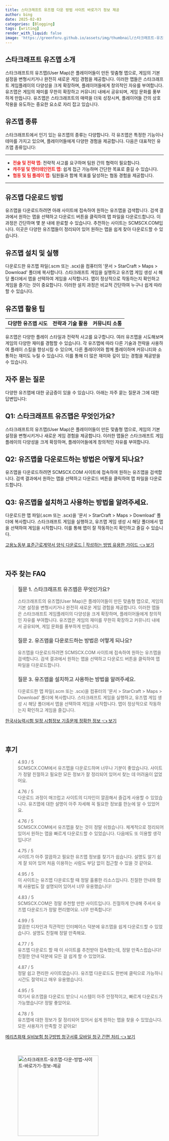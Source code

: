 ```yaml
---
title: 스타크래프트 유즈맵 다운 방법 사이트 바로가기 정보 제공
author: bing
date: 2025-02-03
categories: [Blogging]
tags: [writing]
render_with_liquid: false
image: 'https://greenforu.github.io/assets/img/thumbnail/스타크래프트-유즈맵-다운-방법-사이트-바로가기-정보-제공.webp'
---
```



<h2 id='스타크래프트 유즈맵 소개'>스타크래프트 유즈맵 소개</h2>

<p>스타크래프트의 유즈맵(User Map)은 플레이어들이 만든 맞춤형 맵으로, 게임의 기본 설정을 변형시키거나 완전히 새로운 게임 경험을 제공합니다. 이러한 맵들은 스타크래프트 게임플레이의 다양성을 크게 확장하며, 플레이어들에게 창의적인 자유를 부여합니다. 유즈맵은 게임의 재미를 무한히 확장하고 커뮤니티 내에서 공유되며, 게임 문화를 풍부하게 만듭니다. 유즈맵은 스타크래프트의 매력을 더욱 성장시켜, 플레이어들 간의 상호작용을 유도하는 중요한 요소로 자리 잡고 있습니다.</p>

<h2 id='유즈맵 종류'>유즈맵 종류</h2>

<p>스타크래프트에서 인기 있는 유즈맵의 종류는 다양합니다. 각 유즈맵은 특정한 기능이나 테마를 가지고 있으며, 플레이어들에게 다양한 경험을 제공합니다. 다음은 대표적인 유즈맵 종류입니다:</p>

<hr />

<ul>
    <li><b><span style="color: #ee2323;">전술 및 전략 맵:</span></b> 전략적 사고를 요구하며 팀원 간의 협력이 필요합니다.</li>
    <li><b><span style="color: #ee2323;">캐주얼 및 엔터테인먼트 맵:</span></b> 쉽게 접근 가능하며 간단한 목표로 즐길 수 있습니다.</li>
    <li><b><span style="color: #ee2323;">협동 및 팀 플레이 맵:</span></b> 팀원들과 함께 목표를 달성하는 협동 경험을 제공합니다.</li>
</ul>

<hr />

<h2 id='유즈맵 다운로드 방법'>유즈맵 다운로드 방법</h2>

<p>유즈맵을 다운로드하려면 아래 사이트에 접속하여 원하는 유즈맵을 검색합니다. 검색 결과에서 원하는 맵을 선택하고 다운로드 버튼을 클릭하여 맵 파일을 다운로드합니다. 이 과정은 간단하며 몇 분 내에 완료할 수 있습니다. 추천하는 사이트는 SCMSCX.COM입니다. 이곳은 다양한 유즈맵들이 정리되어 있어 원하는 맵을 쉽게 찾아 다운로드할 수 있습니다.</p>

<h2 id='유즈맵 설치 및 실행'>유즈맵 설치 및 실행</h2>

<p>다운로드한 유즈맵 파일(.scm 또는 .scx)을 컴퓨터의 '문서 > StarCraft > Maps > Download' 폴더에 복사합니다. 스타크래프트 게임을 실행하고 유즈맵 게임 생성 시 해당 폴더에서 맵을 선택하여 게임을 시작합니다. 맵이 정상적으로 작동하는지 확인하고 게임을 즐기는 것이 중요합니다. 이러한 설치 과정은 비교적 간단하여 누구나 쉽게 따라 할 수 있습니다.</p>

<h2 id='유즈맵 활용 팁'>유즈맵 활용 팁</h2>

<table>
    <tr>
        <td style="text-align: center; height: 17px;"><b>다양한 유즈맵 시도</b></td>
        <td style="text-align: center; height: 17px;"><b>전략과 기술 활용</b></td>
        <td style="text-align: center; height: 17px;"><b>커뮤니티 소통</b></td>
    </tr>
</table>

<p>유즈맵은 다양한 플레이 스타일과 전략적 사고를 요구합니다. 여러 유즈맵을 시도해보며 게임의 다양한 재미를 경험할 수 있습니다. 각 유즈맵에 따라 다른 기술과 전략을 사용하여 플레이 스킬을 향상시킬 수 있으며, 다른 플레이어와 함께 플레이하며 커뮤니티와 소통하는 재미도 누릴 수 있습니다. 이를 통해 더 많은 재미와 깊이 있는 경험을 제공받을 수 있습니다.</p>

<h2 id='자주 묻는 질문'>자주 묻는 질문</h2>

<p>다양한 유즈맵에 대한 궁금증이 있을 수 있습니다. 아래는 자주 묻는 질문과 그에 대한 답변입니다:</p>

<h2 id='Q1'>Q1: 스타크래프트 유즈맵은 무엇인가요?</h2>

<p>스타크래프트의 유즈맵(User Map)은 플레이어들이 만든 맞춤형 맵으로, 게임의 기본 설정을 변형시키거나 새로운 게임 경험을 제공합니다. 이러한 맵들은 스타크래프트 게임플레이의 다양성을 크게 확장하며, 플레이어들에게 창의적인 자유를 부여합니다.</p>

<h2 id='Q2'>Q2: 유즈맵을 다운로드하는 방법은 어떻게 되나요?</h2>

<p>유즈맵을 다운로드하려면 SCMSCX.COM 사이트에 접속하여 원하는 유즈맵을 검색합니다. 검색 결과에서 원하는 맵을 선택하고 다운로드 버튼을 클릭하여 맵 파일을 다운로드합니다.</p>

<h2 id='Q3'>Q3: 유즈맵을 설치하고 사용하는 방법을 알려주세요.</h2>

<p>다운로드한 맵 파일(.scm 또는 .scx)을 '문서 > StarCraft > Maps > Download' 폴더에 복사합니다. 스타크래프트 게임을 실행하고, 유즈맵 게임 생성 시 해당 폴더에서 맵을 선택하여 게임을 시작합니다. 이를 통해 맵이 잘 작동하는지 확인하고 즐길 수 있습니다.</p>


<p><a class="click-button" title="고용노동부 표준근로계약서 양식 다운로드 | 작성하는 방법 유용한 가이드" href="https://greenforu.github.io/posts/%EA%B3%A0%EC%9A%A9%EB%85%B8%EB%8F%99%EB%B6%80-%ED%91%9C%EC%A4%80%EA%B7%BC%EB%A1%9C%EA%B3%84%EC%95%BD%EC%84%9C-%EC%96%91%EC%8B%9D-%EB%8B%A4%EC%9A%B4%EB%A1%9C%EB%93%9C-%EC%9E%91%EC%84%B1%ED%95%98%EB%8A%94-%EB%B0%A9%EB%B2%95-%EC%9C%A0%EC%9A%A9%ED%95%9C-%EA%B0%80%EC%9D%B4%EB%93%9C/" rel="dofollow">고용노동부 표준근로계약서 양식 다운로드 | 작성하는 방법 유용한 가이드 👈 보기</a></p><br>
<h2 id='자주_찾는_FAQ'>자주 찾는 FAQ</h2>
<div itemscope="" itemtype="https://schema.org/FAQPage"> 
<blockquote> 
<div itemscope="" itemprop="mainEntity" itemtype="https://schema.org/Question"> 
<h3 itemprop="name">질문 1. 스타크래프트 유즈맵은 무엇인가요?</h3> 
<div itemscope="" itemprop="acceptedAnswer" itemtype="https://schema.org/Answer"> 
<span itemprop="text"> 
<p>스타크래프트의 유즈맵(User Map)은 플레이어들이 만든 맞춤형 맵으로, 게임의 기본 설정을 변형시키거나 완전히 새로운 게임 경험을 제공합니다. 이러한 맵들은 스타크래프트 게임플레이의 다양성을 크게 확장하며, 플레이어들에게 창의적인 자유를 부여합니다. 유즈맵은 게임의 재미를 무한히 확장하고 커뮤니티 내에서 공유되며, 게임 문화를 풍부하게 만듭니다.</p> 
</span> 
</div> 
</div> 

<div itemscope="" itemprop="mainEntity" itemtype="https://schema.org/Question"> 
<h3 itemprop="name">질문 2. 유즈맵을 다운로드하는 방법은 어떻게 되나요?</h3> 
<div itemscope="" itemprop="acceptedAnswer" itemtype="https://schema.org/Answer"> 
<span itemprop="text"> 
<p>유즈맵을 다운로드하려면 SCMSCX.COM 사이트에 접속하여 원하는 유즈맵을 검색합니다. 검색 결과에서 원하는 맵을 선택하고 다운로드 버튼을 클릭하여 맵 파일을 다운로드합니다.</p> 
</span> 
</div> 
</div> 

<div itemscope="" itemprop="mainEntity" itemtype="https://schema.org/Question"> 
<h3 itemprop="name">질문 3. 유즈맵을 설치하고 사용하는 방법을 알려주세요.</h3> 
<div itemscope="" itemprop="acceptedAnswer" itemtype="https://schema.org/Answer"> 
<span itemprop="text"> 
<p>다운로드한 맵 파일(.scm 또는 .scx)을 컴퓨터의 '문서 > StarCraft > Maps > Download' 폴더에 복사합니다. 스타크래프트 게임을 실행하고, 유즈맵 게임 생성 시 해당 폴더에서 맵을 선택하여 게임을 시작합니다. 맵이 정상적으로 작동하는지 확인하고 게임을 즐깁니다.</p> 
</span> 
</div> 
</div> 
</blockquote> 
</div>
<p><a class="click-button" title="한국사능력시험 일정 시험정보 기출문제 정확한 정보" href="https://greenforu.github.io/posts/%ED%95%9C%EA%B5%AD%EC%82%AC%EB%8A%A5%EB%A0%A5%EC%8B%9C%ED%97%98-%EC%9D%BC%EC%A0%95-%EC%8B%9C%ED%97%98%EC%A0%95%EB%B3%B4-%EA%B8%B0%EC%B6%9C%EB%AC%B8%EC%A0%9C-%EC%A0%95%ED%99%95%ED%95%9C-%EC%A0%95%EB%B3%B4/" rel="dofollow">한국사능력시험 일정 시험정보 기출문제 정확한 정보 👈 보기</a></p><br>
<h2 id='후기'>후기</h2>
<div itemscope itemtype="https://schema.org/Product">
  <blockquote>
  <div itemprop="review" itemscope itemtype="https://schema.org/Review">
      <div itemprop="reviewRating" itemscope itemtype="https://schema.org/Rating"> <span itemprop="ratingValue">4.93</span> / <span itemprop="bestRating">5</span> </div>
      <span itemprop="reviewBody">SCMSCX.COM에서 유즈맵을 다운로드하며 너무나 기분이 좋았습니다. 사이트가 정말 친절하고 필요한 모든 정보가 잘 정리되어 있어서 찾는 데 어려움이 없었어요. </span>
  </div>
  <br>
  <div itemprop="review" itemscope itemtype="https://schema.org/Review">
      <div itemprop="reviewRating" itemscope itemtype="https://schema.org/Rating"> <span itemprop="ratingValue">4.76</span> / <span itemprop="bestRating">5</span> </div>
      <span itemprop="reviewBody">다운로드 과정이 매끄럽고 사이트의 디자인이 깔끔해서 즐겁게 사용할 수 있었습니다. 유즈맵에 대한 설명이 아주 자세해 꼭 필요한 정보를 한눈에 알 수 있었어요.</span>
  </div>
  <br>
  <div itemprop="review" itemscope itemtype="https://schema.org/Review">
      <div itemprop="reviewRating" itemscope itemtype="https://schema.org/Rating"> <span itemprop="ratingValue">4.76</span> / <span itemprop="bestRating">5</span> </div>
      <span itemprop="reviewBody">SCMSCX.COM에서 유즈맵을 찾는 것이 정말 쉬웠습니다. 체계적으로 정리되어 있어서 원하는 맵을 빠르게 다운로드할 수 있었습니다. 다음에도 또 이용할 생각입니다!</span>
  </div>
  <br>
  <div itemprop="review" itemscope itemtype="https://schema.org/Review">
      <div itemprop="reviewRating" itemscope itemtype="https://schema.org/Rating"> <span itemprop="ratingValue">4.75</span> / <span itemprop="bestRating">5</span> </div>
      <span itemprop="reviewBody">사이트가 아주 깔끔하고 필요한 유즈맵 정보를 찾기가 쉽습니다. 설명도 알기 쉽게 잘 되어 있어 처음 이용하는 사람도 부담 없이 접근할 수 있을 것 같아요. </span>
  </div>
  <br>
  <div itemprop="review" itemscope itemtype="https://schema.org/Review">
      <div itemprop="reviewRating" itemscope itemtype="https://schema.org/Rating"> <span itemprop="ratingValue">4.95</span> / <span itemprop="bestRating">5</span> </div>
      <span itemprop="reviewBody">이 사이트는 유즈맵 다운로드할 때 정말 훌륭한 리소스입니다. 친절한 안내와 함께 사용법도 잘 설명되어 있어서 너무 유용했습니다!</span>
  </div>
  <br>
  <div itemprop="review" itemscope itemtype="https://schema.org/Review">
      <div itemprop="reviewRating" itemscope itemtype="https://schema.org/Rating"> <span itemprop="ratingValue">4.83</span> / <span itemprop="bestRating">5</span> </div>
      <span itemprop="reviewBody">SCMSCX.COM은 정말 추천할 만한 사이트입니다. 친절하게 안내해 주셔서 유즈맵 다운로드가 정말 편리했어요. 너무 만족합니다!</span>
  </div>
  <br>
  <div itemprop="review" itemscope itemtype="https://schema.org/Review">
      <div itemprop="reviewRating" itemscope itemtype="https://schema.org/Rating"> <span itemprop="ratingValue">4.99</span> / <span itemprop="bestRating">5</span> </div>
      <span itemprop="reviewBody">깔끔한 디자인과 직관적인 인터페이스 덕분에 유즈맵을 쉽게 다운로드할 수 있었습니다. 설명도 친절해 정말 만족해요.</span>
  </div>
  <br>
  <div itemprop="review" itemscope itemtype="https://schema.org/Review">
      <div itemprop="reviewRating" itemscope itemtype="https://schema.org/Rating"> <span itemprop="ratingValue">4.77</span> / <span itemprop="bestRating">5</span> </div>
      <span itemprop="reviewBody">유즈맵 다운로드 할 때 이 사이트를 추천받아 접속했는데, 정말 만족스럽습니다! 친절한 안내 덕분에 모든 걸 쉽게 할 수 있었어요.</span>
  </div>
  <br>
  <div itemprop="review" itemscope itemtype="https://schema.org/Review">
      <div itemprop="reviewRating" itemscope itemtype="https://schema.org/Rating"> <span itemprop="ratingValue">4.87</span> / <span itemprop="bestRating">5</span> </div>
      <span itemprop="reviewBody">정말 쉽고 편리한 사이트였습니다. 유즈맵 다운로드도 한번에 클릭으로 가능하니 시간도 절약되고 매우 유용했습니다.</span>
  </div>
  <br>
  <div itemprop="review" itemscope itemtype="https://schema.org/Review">
      <div itemprop="reviewRating" itemscope itemtype="https://schema.org/Rating"> <span itemprop="ratingValue">4.95</span> / <span itemprop="bestRating">5</span> </div>
      <span itemprop="reviewBody">여기서 유즈맵을 다운로드 받으니 시스템이 아주 안정적이고, 빠르게 다운로드가 가능했습니다! 정말 좋았어요.</span>
  </div>
  <br>
  <div itemprop="review" itemscope itemtype="https://schema.org/Review">
      <div itemprop="reviewRating" itemscope itemtype="https://schema.org/Rating"> <span itemprop="ratingValue">4.78</span> / <span itemprop="bestRating">5</span> </div>
      <span itemprop="reviewBody">유즈맵에 대한 정보가 잘 정리되어 있어서 쉽게 원하는 맵을 찾을 수 있었습니다. 모든 사용자가 만족할 것 같아요!</span>
  </div>
  </blockquote>
</div>
<p><a class="click-button" title="메리츠화재 실비보험 청구방법 청구서류 모바일 청구 간편 처리" href="https://greenforu.github.io/posts/%EB%A9%94%EB%A6%AC%EC%B8%A0%ED%99%94%EC%9E%AC-%EC%8B%A4%EB%B9%84%EB%B3%B4%ED%97%98-%EC%B2%AD%EA%B5%AC%EB%B0%A9%EB%B2%95-%EC%B2%AD%EA%B5%AC%EC%84%9C%EB%A5%98-%EB%AA%A8%EB%B0%94%EC%9D%BC-%EC%B2%AD%EA%B5%AC-%EA%B0%84%ED%8E%B8-%EC%B2%98%EB%A6%AC/" rel="dofollow">메리츠화재 실비보험 청구방법 청구서류 모바일 청구 간편 처리 👈 보기</a></p><br>
<figure class="image"><img src="https://greenforu.github.io/assets/img/thumbnail/스타크래프트-유즈맵-다운-방법-사이트-바로가기-정보-제공.webp" alt="스타크래프트-유즈맵-다운-방법-사이트-바로가기-정보-제공" width="256" height="256"></figure>